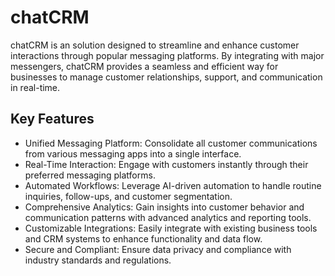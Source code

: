# chatCRM
chatCRM is an solution designed to streamline and enhance customer interactions through popular messaging platforms. 
By integrating with major messengers, chatCRM provides a seamless and efficient way for businesses to manage customer relationships, support, and communication in real-time.

## Key Features
- Unified Messaging Platform: Consolidate all customer communications from various messaging apps into a single interface.
- Real-Time Interaction: Engage with customers instantly through their preferred messaging platforms.
- Automated Workflows: Leverage AI-driven automation to handle routine inquiries, follow-ups, and customer segmentation.
- Comprehensive Analytics: Gain insights into customer behavior and communication patterns with advanced analytics and reporting tools.
- Customizable Integrations: Easily integrate with existing business tools and CRM systems to enhance functionality and data flow.
- Secure and Compliant: Ensure data privacy and compliance with industry standards and regulations.
